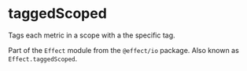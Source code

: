 # taggedScoped

Tags each metric in a scope with a the specific tag.

Part of the `Effect` module from the `@effect/io` package. Also known as `Effect.taggedScoped`.
